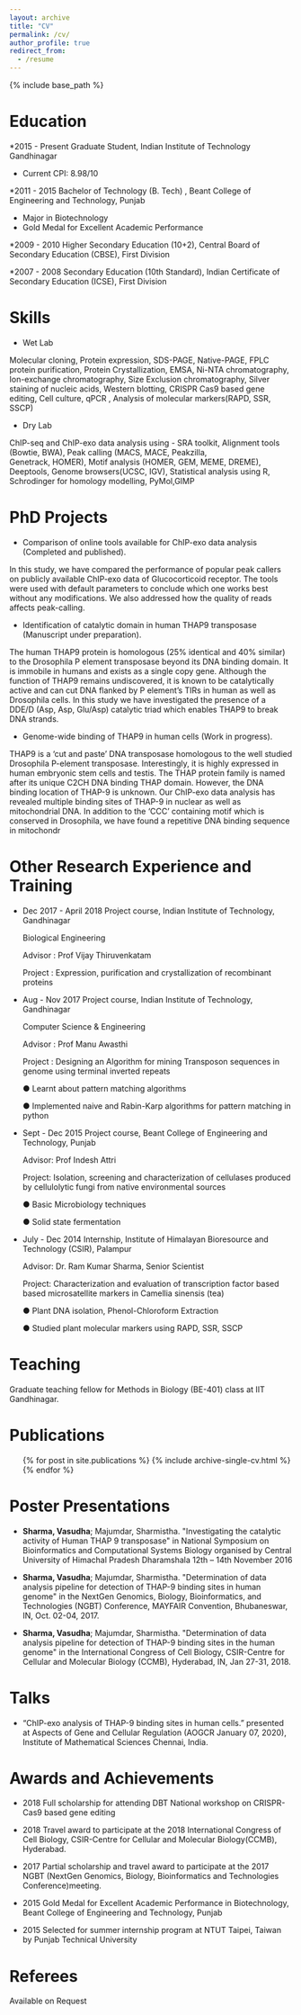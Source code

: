 ```yaml
---
layout: archive
title: "CV"
permalink: /cv/
author_profile: true
redirect_from:
  - /resume
---
```


{% include base_path %}

Education
======
*2015 - Present Graduate Student, Indian Institute of Technology Gandhinagar
  * Current CPI: 8.98/10

*2011 - 2015 Bachelor of Technology (B. Tech) , Beant College of Engineering and
Technology, Punjab
  * Major in Biotechnology
  * Gold Medal for Excellent Academic Performance

*2009 - 2010 Higher Secondary Education (10+2), Central Board of Secondary
Education (CBSE), First Division

*2007 - 2008 Secondary Education (10th Standard), Indian Certificate of Secondary
Education (ICSE), First Division

Skills
======
* Wet Lab

Molecular cloning, Protein expression, SDS-PAGE, Native-PAGE, FPLC protein purification, Protein Crystallization, EMSA, Ni-NTA
chromatography, Ion-exchange chromatography, Size Exclusion chromatography, Silver staining of nucleic acids, Western blotting,
CRISPR Cas9 based gene editing, Cell culture, qPCR , Analysis of molecular markers(RAPD, SSR, SSCP)

* Dry Lab

ChIP-seq and ChIP-exo data analysis using - SRA toolkit, Alignment tools (Bowtie, BWA), Peak calling (MACS, MACE, Peakzilla,          
Genetrack, HOMER), Motif analysis (HOMER, GEM, MEME, DREME), Deeptools, Genome browsers(UCSC, IGV), Statistical analysis using R,  Schrodinger for homology modelling, PyMol,GIMP

PhD Projects
====

* Comparison of online tools available for ChIP-exo data analysis (Completed and published).

In this study, we have compared the performance of popular peak callers on publicly
available ChIP-exo data of Glucocorticoid receptor. The tools were used with default
parameters to conclude which one works best without any modifications. We also addressed
how the quality of reads affects peak-calling.

* Identification of catalytic domain in human THAP9 transposase (Manuscript under
preparation). 

The human THAP9 protein is homologous (25% identical and 40% similar) to the Drosophila
P element transposase beyond its DNA binding domain. It is immobile in humans and exists
as a single copy gene. Although the function of THAP9 remains undiscovered, it is known to
be catalytically active and can cut DNA flanked by P element’s TIRs in human as well as
Drosophila cells. In this study we have investigated the presence of a DDE/D (Asp, Asp,
Glu/Asp) catalytic triad which enables THAP9 to break DNA strands.

* Genome-wide binding of THAP9 in human cells (Work in progress).

THAP9 is a ‘cut and paste’ DNA transposase homologous to the well studied Drosophila
P-element transposase. Interestingly, it is highly expressed in human embryonic stem cells
and testis. The THAP protein family is named after its unique C2CH DNA binding THAP
domain. However, the DNA binding location of THAP-9 is unknown. Our ChIP-exo data
analysis has revealed multiple binding sites of THAP-9 in nuclear as well as mitochondrial
DNA. In addition to the ‘CCC’ containing motif which is conserved in Drosophila, we have
found a repetitive DNA binding sequence in mitochondr


Other Research Experience and Training 
======
* Dec 2017 - April 2018 Project course, Indian Institute of Technology, Gandhinagar 
  
  Biological Engineering
  
  Advisor : Prof Vijay Thiruvenkatam
  
  Project : Expression, purification and crystallization of recombinant proteins

* Aug - Nov 2017 Project course, Indian Institute of Technology, Gandhinagar 
  
  Computer Science & Engineering
  
  Advisor : Prof Manu Awasthi
  
  Project : Designing an Algorithm for mining Transposon sequences in genome using terminal inverted repeats
  
  ● Learnt about pattern matching algorithms
  
  ● Implemented naive and Rabin-Karp algorithms for pattern matching in python
    
* Sept - Dec 2015 Project course, Beant College of Engineering and Technology, Punjab
  
  Advisor: Prof Indesh Attri
  
  Project: Isolation, screening and characterization of cellulases produced by cellulolytic fungi from native environmental sources
  
  ● Basic Microbiology techniques
  
  ● Solid state fermentation
    
* July - Dec 2014 Internship, Institute of Himalayan Bioresource and Technology (CSIR), Palampur
  
  Advisor: Dr. Ram Kumar Sharma, Senior Scientist
  
  Project: Characterization and evaluation of transcription factor based based microsatellite markers in Camellia sinensis (tea)
  
  ● Plant DNA isolation, Phenol-Chloroform Extraction
  
  ● Studied plant molecular markers using RAPD, SSR, SSCP

Teaching
=====

Graduate teaching fellow for Methods in Biology (BE-401) class at IIT Gandhinagar.

Publications
======
  <ul>{% for post in site.publications %}
    {% include archive-single-cv.html %}
  {% endfor %}</ul>

Poster Presentations
=====
* **Sharma, Vasudha**; Majumdar, Sharmistha. "Investigating the catalytic activity of Human THAP
9 transposase" in National Symposium on Bioinformatics and Computational Systems
Biology organised by Central University of Himachal Pradesh Dharamshala 12th – 14th
November 2016

* **Sharma, Vasudha**; Majumdar, Sharmistha. "Determination of data analysis pipeline for
detection of THAP-9 binding sites in human genome" in the NextGen Genomics, Biology,
Bioinformatics, and Technologies (NGBT) Conference, MAYFAIR Convention, Bhubaneswar,
IN, Oct. 02-04, 2017.

* **Sharma, Vasudha**; Majumdar, Sharmistha. "Determination of data analysis pipeline for
detection of THAP-9 binding sites in the human genome" in the International Congress of
Cell Biology, CSIR-Centre for Cellular and Molecular Biology (CCMB), Hyderabad, IN, Jan
27-31, 2018.

Talks
=====

* “ChIP-exo analysis of THAP-9 binding sites in human cells.” presented at Aspects of Gene and
Cellular Regulation (AOGCR January 07, 2020), Institute of Mathematical Sciences Chennai, India.

Awards and Achievements
======
* 2018 Full scholarship for attending DBT National workshop on CRISPR-Cas9
based gene editing

* 2018 Travel award to participate at the 2018 International Congress of Cell
Biology, CSIR-Centre for Cellular and Molecular Biology(CCMB),
Hyderabad.

* 2017 Partial scholarship and travel award to participate at the 2017 NGBT
(NextGen Genomics, Biology, Bioinformatics and Technologies
Conference)meeting.

* 2015 Gold Medal for Excellent Academic Performance in Biotechnology,
Beant College of Engineering and Technology, Punjab

* 2015 Selected for summer internship program at NTUT Taipei, Taiwan by
Punjab Technical University

Referees
=====

Available on Request
